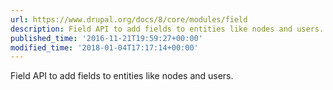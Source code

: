 ```yaml
---
url: https://www.drupal.org/docs/8/core/modules/field
description: Field API to add fields to entities like nodes and users.
published_time: '2016-11-21T19:59:27+00:00'
modified_time: '2018-01-04T17:17:14+00:00'
---
```

Field API to add fields to entities like nodes and users.